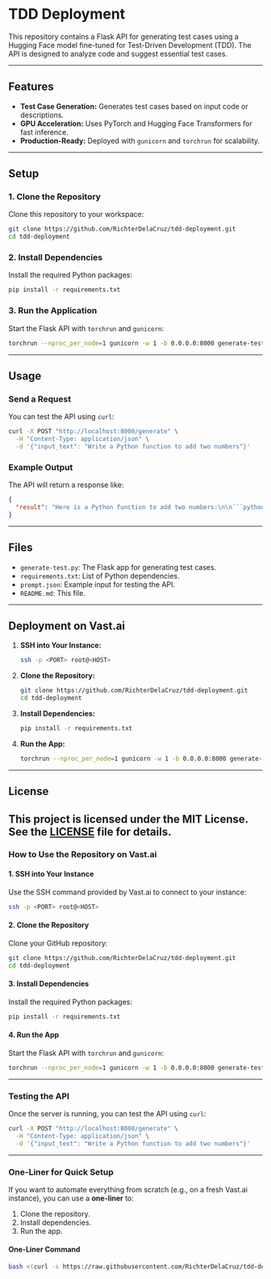 # TDD Deployment

This repository contains a Flask API for generating test cases using a Hugging Face model fine-tuned for Test-Driven Development (TDD). The API is designed to analyze code and suggest essential test cases.

---

## **Features**
- **Test Case Generation:** Generates test cases based on input code or descriptions.
- **GPU Acceleration:** Uses PyTorch and Hugging Face Transformers for fast inference.
- **Production-Ready:** Deployed with `gunicorn` and `torchrun` for scalability.

---

## **Setup**

### **1. Clone the Repository**
Clone this repository to your workspace:
```bash
git clone https://github.com/RichterDelaCruz/tdd-deployment.git
cd tdd-deployment
```

### **2. Install Dependencies**
Install the required Python packages:
```bash
pip install -r requirements.txt
```

### **3. Run the Application**
Start the Flask API with `torchrun` and `gunicorn`:
```bash
torchrun --nproc_per_node=1 gunicorn -w 1 -b 0.0.0.0:8000 generate-test:app
```

---

## **Usage**

### **Send a Request**
You can test the API using `curl`:
```bash
curl -X POST "http://localhost:8000/generate" \
  -H "Content-Type: application/json" \
  -d '{"input_text": "Write a Python function to add two numbers"}'
```

### **Example Output**
The API will return a response like:
```json
{
  "result": "Here is a Python function to add two numbers:\n\n```python\ndef add_numbers(a, b):\n    return a + b\n```"
}
```

---

## **Files**
- `generate-test.py`: The Flask app for generating test cases.
- `requirements.txt`: List of Python dependencies.
- `prompt.json`: Example input for testing the API.
- `README.md`: This file.

---

## **Deployment on Vast.ai**
1. **SSH into Your Instance:**
   ```bash
   ssh -p <PORT> root@<HOST>
   ```

2. **Clone the Repository:**
   ```bash
   git clone https://github.com/RichterDelaCruz/tdd-deployment.git
   cd tdd-deployment
   ```

3. **Install Dependencies:**
   ```bash
   pip install -r requirements.txt
   ```

4. **Run the App:**
   ```bash
   torchrun --nproc_per_node=1 gunicorn -w 1 -b 0.0.0.0:8000 generate-test:app
   ```

---

## **License**
This project is licensed under the MIT License. See the [LICENSE](LICENSE) file for details.
---

### **How to Use the Repository on Vast.ai**

#### **1. SSH into Your Instance**
Use the SSH command provided by Vast.ai to connect to your instance:
```bash
ssh -p <PORT> root@<HOST>
```

#### **2. Clone the Repository**
Clone your GitHub repository:
```bash
git clone https://github.com/RichterDelaCruz/tdd-deployment.git
cd tdd-deployment
```

#### **3. Install Dependencies**
Install the required Python packages:
```bash
pip install -r requirements.txt
```

#### **4. Run the App**
Start the Flask API with `torchrun` and `gunicorn`:
```bash
torchrun --nproc_per_node=1 gunicorn -w 1 -b 0.0.0.0:8000 generate-test:app
```

---

### **Testing the API**
Once the server is running, you can test the API using `curl`:
```bash
curl -X POST "http://localhost:8000/generate" \
  -H "Content-Type: application/json" \
  -d '{"input_text": "Write a Python function to add two numbers"}'
```

---

### **One-Liner for Quick Setup**
If you want to automate everything from scratch (e.g., on a fresh Vast.ai instance), you can use a **one-liner** to:
1. Clone the repository.
2. Install dependencies.
3. Run the app.

#### **One-Liner Command**
```bash
bash <(curl -s https://raw.githubusercontent.com/RichterDelaCruz/tdd-deployment/main/run_app.sh)
```